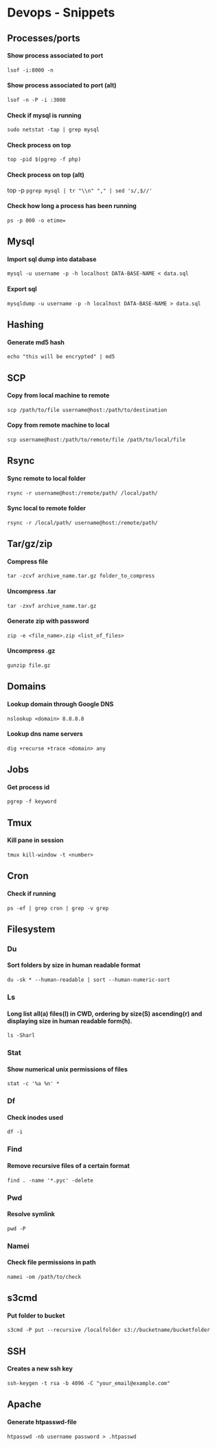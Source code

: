 # Devops - Snippets

## Processes/ports

#### Show process associated to port
`lsof -i:8000 -n`

#### Show process associated to port (alt)
`lsof -n -P -i :3000`

#### Check if mysql is running
`sudo netstat -tap | grep mysql`

#### Check process on top
`top -pid $(pgrep -f php)`

#### Check process on top (alt)
top -p `pgrep mysql | tr "\\n" "," | sed 's/,$//'`

#### Check how long a process has been running
`ps -p 000 -o etime=`


## Mysql

#### Import sql dump into database
`mysql -u username -p -h localhost DATA-BASE-NAME < data.sql`

#### Export sql
`mysqldump -u username -p -h localhost DATA-BASE-NAME > data.sql`


## Hashing

#### Generate md5 hash
`echo "this will be encrypted" | md5`


## SCP

#### Copy from local machine to remote
`scp /path/to/file username@host:/path/to/destination`

#### Copy from remote machine to local
`scp username@host:/path/to/remote/file /path/to/local/file`

## Rsync

#### Sync remote to local folder
`rsync -r username@host:/remote/path/ /local/path/`

#### Sync local to remote folder
`rsync -r /local/path/ username@host:/remote/path/`


## Tar/gz/zip

#### Compress file
`tar -zcvf archive_name.tar.gz folder_to_compress`

#### Uncompress .tar
`tar -zxvf archive_name.tar.gz`

#### Generate zip with password
`zip -e <file_name>.zip <list_of_files>`

#### Uncompress .gz
`gunzip file.gz`


## Domains

#### Lookup domain through Google DNS
`nslookup <domain> 8.8.8.8`

#### Lookup dns name servers
`dig +recurse +trace <domain> any`


## Jobs

#### Get process id
`pgrep -f keyword`


## Tmux

#### Kill pane in session
`tmux kill-window -t <number>`


## Cron

#### Check if running
`ps -ef | grep cron | grep -v grep`


## Filesystem

### Du

#### Sort folders by size in human readable format
`du -sk * --human-readable | sort --human-numeric-sort`

### Ls

#### Long list all(a) files(l) in CWD, ordering by size(S) ascending(r) and displaying size in human readable form(h).
`ls -Sharl`

### Stat

#### Show numerical unix permissions of files
`stat -c '%a %n' *`

### Df

#### Check inodes used
`df -i`

### Find

#### Remove recursive files of a certain format
`find . -name '*.pyc' -delete`

### Pwd

#### Resolve symlink
`pwd -P`

### Namei

#### Check file permissions in path
`namei -om /path/to/check`


## s3cmd

#### Put folder to bucket
`s3cmd -P put --recursive /localfolder s3://bucketname/bucketfolder`


## SSH

#### Creates a new ssh key
`ssh-keygen -t rsa -b 4096 -C "your_email@example.com"`


## Apache

#### Generate htpasswd-file
`htpasswd -nb username password > .htpasswd`
